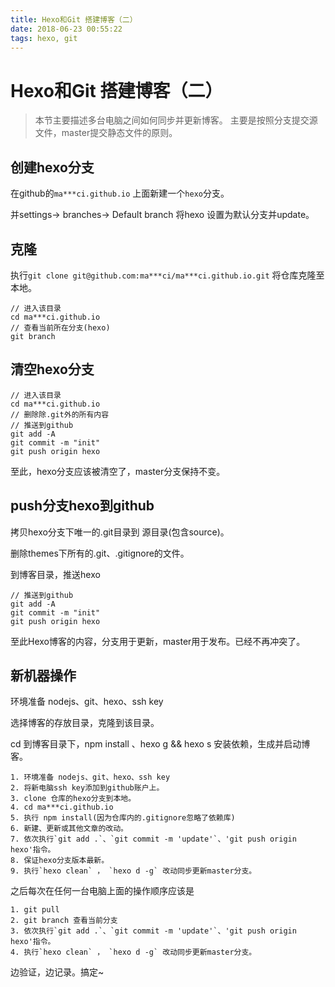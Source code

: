 ```yaml
---
title: Hexo和Git 搭建博客（二）
date: 2018-06-23 00:55:22
tags: hexo, git
---
```


# Hexo和Git 搭建博客（二）

>  本节主要描述多台电脑之间如何同步并更新博客。
>  主要是按照分支提交源文件，master提交静态文件的原则。

## 创建hexo分支

在github的`ma***ci.github.io` 上面新建一个`hexo`分支。

并settings-> branches-> Default branch 将hexo 设置为默认分支并update。

## 克隆

执行`git clone git@github.com:ma***ci/ma***ci.github.io.git` 将仓库克隆至本地。

```
// 进入该目录
cd ma***ci.github.io
// 查看当前所在分支(hexo)
git branch
```

## 清空hexo分支

```
// 进入该目录
cd ma***ci.github.io
// 删除除.git外的所有内容
// 推送到github
git add -A
git commit -m "init"
git push origin hexo
```

至此，hexo分支应该被清空了，master分支保持不变。

## push分支hexo到github

拷贝hexo分支下唯一的.git目录到 源目录(包含source)。

删除themes下所有的.git、.gitignore的文件。

到博客目录，推送hexo

```
// 推送到github
git add -A
git commit -m "init"
git push origin hexo
```

至此Hexo博客的内容，分支用于更新，master用于发布。已经不再冲突了。

## 新机器操作

环境准备  nodejs、git、hexo、ssh key

选择博客的存放目录，克隆到该目录。

cd 到博客目录下，npm install 、hexo g && hexo s 安装依赖，生成并启动博客。

```
1. 环境准备 nodejs、git、hexo、ssh key
2. 将新电脑ssh key添加到github账户上。
3. clone 仓库的hexo分支到本地。
4. cd ma***ci.github.io
5. 执行 npm install(因为仓库内的.gitignore忽略了依赖库)
6. 新建、更新或其他文章的改动。
7. 依次执行`git add .`、`git commit -m 'update'`、'git push origin hexo'指令。
8. 保证hexo分支版本最新。
9. 执行`hexo clean` ， `hexo d -g` 改动同步更新master分支。
```

之后每次在任何一台电脑上面的操作顺序应该是

```
1. git pull
2. git branch 查看当前分支
3. 依次执行`git add .`、`git commit -m 'update'`、'git push origin hexo'指令。
4. 执行`hexo clean` ， `hexo d -g` 改动同步更新master分支。
```

边验证，边记录。搞定~